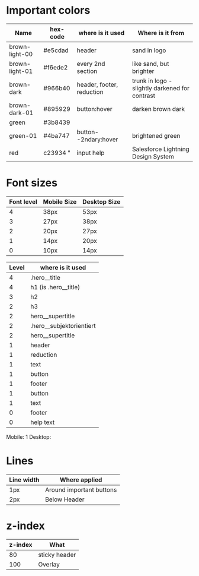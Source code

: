 # Important colors

| Name           | hex-code | where is it used          | Where is it from                               |
| -------------- | -------- | ------------------------- | ---------------------------------------------- |
| brown-light-00 | #e5cdad  | header                    | sand in logo                                   |
| brown-light-01 | #f6ede2  | every 2nd section         | like sand, but brighter                        |
| brown-dark     | #966b40  | header, footer, reduction | trunk in logo - slightly darkened for contrast |
| brown-dark-01  | #895929  | button:hover              | darken brown dark                              |
| green          | #3b8439  |                           |                                                |
| green-01       | #4ba747  | button--2ndary:hover      | brightened green                               |
| red            | c23934 " | input help                | Salesforce Lightning Design System             |

# Font sizes

| Font level | Mobile Size | Desktop Size |
| ---------- | ----------- | ------------ |
| 4          | 38px        | 53px         |
| 3          | 27px        | 38px         |
| 2          | 20px        | 27px         |
| 1          | 14px        | 20px         |
| 0          | 10px        | 14px         |

| Level | where is it used           |
| ----- | -------------------------- |
| 4     | .hero\_\_title             |
| 4     | h1 (is .hero\_\_title)     |
| 3     | h2                         |
| 2     | h3                         |
| 2     | hero\_\_supertitle         |
| 2     | .hero\_\_subjektorientiert |
| 2     | hero\_\_supertitle         |
| 1     | header                     |
| 1     | reduction                  |
| 1     | text                       |
| 1     | button                     |
| 1     | footer                     |
| 1     | button                     |
| 1     | text                       |
| 0     | footer                     |
| 0     | help text                  |

Mobile: 1
Desktop:

# Lines

| Line width | Where applied            |
| ---------- | ------------------------ |
| 1px        | Around important buttons |
| 2px        | Below Header             |

# z-index

| z-index | What          |
| ------- | ------------- |
| 80      | sticky header |
| 100     | Overlay       |
